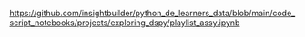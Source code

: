 https://github.com/insightbuilder/python_de_learners_data/blob/main/code_script_notebooks/projects/exploring_dspy/playlist_assy.ipynb
